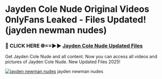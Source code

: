 # Jayden Cole Nude Original Videos 0nlyFans Leaked - Files Updated! (jayden newman nudes)

<h3>🔴 CLICK HERE 🌐==►► <a href="https://tinyurl.com/2p9ay9w9" rel="nofollow">Jayden Cole Nude Updated Files</a></h3>

Get Jayden Cole Nude and all content. Now you can access all videos and pictures of Jayden Cole Nude. New Updated Files 2025!

[![jayden newman nudes](https://i.imgur.com/KQgVmj3.gif)](https://tinyurl.com/2p9ay9w9)
jayden newman nudes